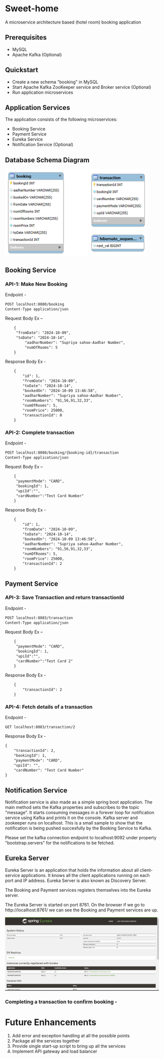 # Sweet-home
A microservice architecture based (hotel room) booking application

## Prerequisites

- MySQL
- Apache Kafka (Optional)

## Quickstart

- Create a new schema "booking" in MySQL
- Start Apache Kafka ZooKeeper service and Broker service (Optional)
- Run application microservices

## Application Services

The application consists of the following microservices:
- Booking Service
- Payment Service
- Eureka Service
- Notification Service (Optional)

## Database Schema Diagram

![Database Schema Diagram](/meta/database_schema.png)

## Booking Service

### API-1: Make New Booking

Endpoint -

```
POST localhost:8080/booking 
Content-Type application/json
```

Request Body Ex –

```
	{
   	 "fromDate": "2024-10-09",
   	 "toDate": "2024-10-14",
    	 "aadharNumber": "Supriya sahoo-Aadhar Number",
    	 "numOfRooms": 5
	}
```

Response Body Ex -

```
	{
	    "id": 1,
	    "fromDate": "2024-10-09",
	    "toDate": "2024-10-14",
	    "bookedOn": "2024-10-09 13:46:58",
	    "aadharNumber": "Supriya sahoo-Aadhar Number",
	    "roomNumbers": "91,56,91,32,33",
	    "numOfRooms": 5,
	    "roomPrice": 25000,
	    "transactionId": 0
	}
```

### API-2: Complete transaction

Endpoint -

```
POST localhost:8080/booking/{booking-id}/transaction
Content-Type application/json
```

Request Body Ex –

```
	{
   	 "paymentMode": "CARD",
	 "bookingId": 1,
	 "upiId":"",
	 "cardNumber":"Test Card Number"
	}
```

Response Body Ex -

```
	{
	    "id": 1,
	    "fromDate": "2024-10-09",
	    "toDate": "2024-10-14",
	    "bookedOn": "2024-10-09 13:46:58",
	    "aadharNumber": "Supriya sahoo-Aadhar Number",
	    "roomNumbers": "91,56,91,32,33",
	    "numOfRooms": 5,
	    "roomPrice": 25000,
	    "transactionId": 2
	}
```


## Payment Service

### API-3: Save Transaction and return transactionId

Endpoint -

```
POST localhost:8083/transaction
Content-Type application/json
```

Request Body Ex –

```
	{
   	 "paymentMode": "CARD",
	 "bookingId": 1,
	 "upiId":"",
	 "cardNumber":"Test Card 2"
	}
```

Response Body Ex -

```
	{
     	"transactionId": 2
	}
```

### API-4: Fetch details of a transaction

Endpoint -

```
GET localhost:8083/transaction/2
```

Response Body Ex -

```
{
    "transactionId": 2,
    "bookingId": 1,
    "paymentMode": "CARD",
    "upiId": "",
    "cardNumber": "Test Card Number"
}
```

## Notification Service

Notification service is also made as a simple spring boot application. The main method sets the Kafka properties and subscribes to the topic "message". It starts consuming messages in a forever loop for notification service using Kafka and prints it on the console. Kafka server and zookeeper runs on localhost. This is a small sample to show that the notification is being pushed succesfully by the Booking Service to Kafka.

Please set the kafka connection endpoint to localhost:9092 under property "bootstrap.servers" for the notifications to be fetched.

## Eureka Server

Eureka Server is an application that holds the information about all client-service applications. It knows all the client applications running on each port and IP address. Eureka Server is also known as Discovery Server.

The Booking and Payment services registers themselves into the Eureka server.

The Eureka Server is started on port 8761. On the browser if we go to http://localhost:8761/ we can see the Booking and Payment services are up.

![Eureka](/meta/eureka_log.png)

### Completing a transaction to confirm booking -

# Future Enhancements

1.  Add error and exception handling at all the possible points
2.  Package all the services together
3.  Provide single start-up script to bring up all the services
4.  Implement API gateway and load balancer
